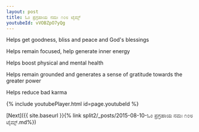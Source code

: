 ```yaml
---
layout: post
title: ಓಂ ಪ್ರಗ್ರಹಾಯ ನಮಃ ೧೦೮ ಟೈಮ್ಸ್
youtubeId: vVOBZpO7yQg
---
```

 
 
Helps get goodness, bliss and peace and God's blessings
 
Helps remain focused, help generate inner energy 
 
Helps boost physical and mental health 
 
Helps remain grounded and generates a sense of gratitude towards the greater power 
 
Helps reduce bad karma
 
 
 
 


{% include youtubePlayer.html id=page.youtubeId %}
 
[Next]({{ site.baseurl }}{% link  split2/_posts/2015-08-10-ಓಂ ಪ್ರಗ್ರಹಾಯ ನಮಃ ೧೦೮ ಟೈಮ್ಸ್.md%})
 
